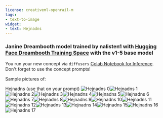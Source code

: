 ```yaml
---
license: creativeml-openrail-m
tags:
- text-to-image
widget:
- text: Hejnadns
---
```

### Janine Dreambooth model trained by nalisten1 with [Hugging Face Dreambooth Training Space](https://huggingface.co/spaces/multimodalart/dreambooth-training) with the v1-5 base model

You run your new concept via `diffusers` [Colab Notebook for Inference](https://colab.research.google.com/github/huggingface/notebooks/blob/main/diffusers/sd_dreambooth_inference.ipynb). Don't forget to use the concept prompts! 

Sample pictures of:
  
  
  
  
  
  
  
  
  
  
  
  
  
  
  
  
  
Hejnadns (use that on your prompt) 
![Hejnadns 0](https://huggingface.co/nalisten1/janine/resolve/main/concept_images/Hejnadns_%281%29.jpg)![Hejnadns 1](https://huggingface.co/nalisten1/janine/resolve/main/concept_images/Hejnadns_%282%29.jpg)![Hejnadns 2](https://huggingface.co/nalisten1/janine/resolve/main/concept_images/Hejnadns_%283%29.jpg)![Hejnadns 3](https://huggingface.co/nalisten1/janine/resolve/main/concept_images/Hejnadns_%284%29.jpg)![Hejnadns 4](https://huggingface.co/nalisten1/janine/resolve/main/concept_images/Hejnadns_%285%29.jpg)![Hejnadns 5](https://huggingface.co/nalisten1/janine/resolve/main/concept_images/Hejnadns_%286%29.jpg)![Hejnadns 6](https://huggingface.co/nalisten1/janine/resolve/main/concept_images/Hejnadns_%287%29.jpg)![Hejnadns 7](https://huggingface.co/nalisten1/janine/resolve/main/concept_images/Hejnadns_%288%29.jpg)![Hejnadns 8](https://huggingface.co/nalisten1/janine/resolve/main/concept_images/Hejnadns_%289%29.jpg)![Hejnadns 9](https://huggingface.co/nalisten1/janine/resolve/main/concept_images/Hejnadns_%2810%29.jpg)![Hejnadns 10](https://huggingface.co/nalisten1/janine/resolve/main/concept_images/Hejnadns_%2811%29.jpg)![Hejnadns 11](https://huggingface.co/nalisten1/janine/resolve/main/concept_images/Hejnadns_%2812%29.jpg)![Hejnadns 12](https://huggingface.co/nalisten1/janine/resolve/main/concept_images/Hejnadns_%2813%29.jpg)![Hejnadns 13](https://huggingface.co/nalisten1/janine/resolve/main/concept_images/Hejnadns_%2814%29.jpg)![Hejnadns 14](https://huggingface.co/nalisten1/janine/resolve/main/concept_images/Hejnadns_%2815%29.jpg)![Hejnadns 15](https://huggingface.co/nalisten1/janine/resolve/main/concept_images/Hejnadns_%2816%29.jpg)![Hejnadns 16](https://huggingface.co/nalisten1/janine/resolve/main/concept_images/Hejnadns_%2817%29.jpg)![Hejnadns 17](https://huggingface.co/nalisten1/janine/resolve/main/concept_images/Hejnadns_%2818%29.jpg)
